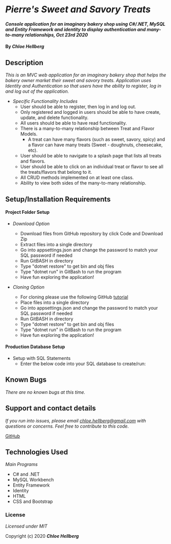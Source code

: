 # _Pierre's Sweet and Savory Treats_

#### _Console application for an imaginary bakery shop using C#/.NET, MySQL and Entity Framework and identity to display authentication and many-to-many relationships, Oct 23rd 2020_

#### By _**Chloe Hellberg**_

## Description

_This is an MVC web application for an imaginary bakery shop that helps the bakery owner market their sweet and savory treats. Application uses Identity and Authentication so that users have the ability to register, log in and log out of the application._
  * _Specific Functionality Includes_
    * User should be able to register, then log in and log out.
    * Only registered and logged in users should be able to have create, update, and delete functionality.
    * All users should be able to have read functionality.
    * There is a many-to-many relationship between Treat and Flavor Models.
      - A treat can have many flavors (such as sweet, savory, spicy) and a flavor can have many treats (Sweet - doughnuts, cheesecake, etc).
    * User should be able to navigate to a splash page that lists all treats and flavors.
    * User should be able to click on an individual treat or flavor to see all the treats/flavors that belong to it.
    * All CRUD methods implemented on at least one class.
    * Ability to view both sides of the many-to-many relationship.
   


## Setup/Installation Requirements

#### Project Folder Setup
* _Download Option_
  * Download files from GitHub repository by click Code and Download Zip
  * Extract files into a single directory
  * Go into appsettings.json and change the password to match your SQL password if needed
  * Run GitBASH in directory
  * Type "dotnet restore" to get bin and obj files
  * Type "dotnet run" in GitBash to run the program
  * Have fun exploring the application!

* _Cloning Option_
  * For cloning please use the following GitHub [tutorial](https://docs.github.com/en/enterprise/2.16/user/github/creating-cloning-and-archiving-repositories/cloning-a-repository)
  * Place files into a single directory
  * Go into appsettings.json and change the password to match your SQL password if needed
  * Run GitBASH in directory
  * Type "dotnet restore" to get bin and obj files
  * Type "dotnet run" in GitBash to run the program
  * Have fun exploring the application!

#### Production Database Setup

* Setup with SQL Statements
  * Enter the below code into your SQL database to create/run: 


## Known Bugs

_There are no known bugs at this time._

## Support and contact details

_If you run into issues, please email chloe.hellberg@gmail.com with questions or concerns. Feel free to contribute to this code._

[GitHub](https://github.com/chloehellberg)

## Technologies Used

_Main Programs_
  * C# and .NET
  * MySQL Workbench
  * Entity Framework
  * Identity
  * HTML
  * CSS and Bootstrap

### License

*Licensed under MIT*

Copyright (c) 2020 **_Chloe Hellberg_**
